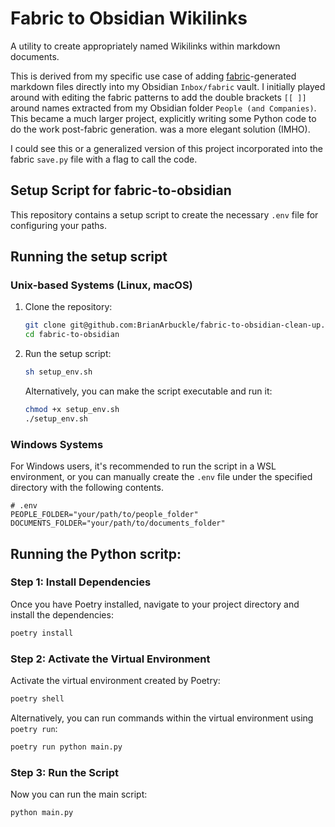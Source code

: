 # Fabric to Obsidian Wikilinks

A utility to create appropriately named Wikilinks within markdown documents.

This is derived from my specific use case of adding [fabric](https://github.com/danielmiessler/fabric)-generated markdown files directly into my Obsidian `Inbox/fabric` vault. I initially played around with editing the fabric patterns to add the double brackets `[[ ]]` around names extracted from my Obsidian folder `People (and Companies)`. This became a much larger project, explicitly writing some Python code to do the work post-fabric generation. was a more elegant solution (IMHO).

I could see this or a generalized version of this project incorporated into the fabric `save.py` file with a flag to call the code.


## Setup Script for fabric-to-obsidian

This repository contains a setup script to create the necessary `.env` file for configuring your paths.

## Running the setup script

### Unix-based Systems (Linux, macOS)

1. Clone the repository:

    ```sh
    git clone git@github.com:BrianArbuckle/fabric-to-obsidian-clean-up.git
    cd fabric-to-obsidian
    ```

2. Run the setup script:

    ```sh
    sh setup_env.sh
    ```

    Alternatively, you can make the script executable and run it:

    ```sh
    chmod +x setup_env.sh
    ./setup_env.sh
    ```

### Windows Systems

For Windows users, it's recommended to run the script in a WSL environment, or you can manually create the `.env` file under the specified directory with the following contents.

```plaintext
# .env
PEOPLE_FOLDER="your/path/to/people_folder"
DOCUMENTS_FOLDER="your/path/to/documents_folder"
```

## Running the Python scritp:

### Step 1: Install Dependencies

Once you have Poetry installed, navigate to your project directory and install the dependencies:

```sh
poetry install
```

### Step 2: Activate the Virtual Environment

Activate the virtual environment created by Poetry:

```sh
poetry shell
```

Alternatively, you can run commands within the virtual environment using `poetry run`:

```sh
poetry run python main.py
```

### Step 3: Run the Script

Now you can run the main script:

```sh
python main.py
```
